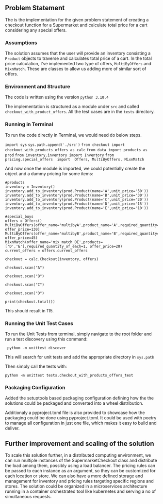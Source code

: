 ## Problem Statement

The is the implementation for the given problem statement of creating a checkout function for a Supermarket and calculate total price for a cart considering any special offers.

### Assumptions

The solution assumes that the user will provide an inventory consisting a `Product` objects to traverse and calculates total price of a cart. In the total price calculation, I've implemented two type of offers, `MultiByOffers` and `MixnMatch`. These are classes to allow us adding more of similar sort of offers. 

### Environment and Structure

The code is written using the version `python 3.10.4`

The implementation is structured as a module under `src` and called `checkout_with_product_offers`. All the test cases are in the `tests` directory.

### Running in Terminal

To run the code directly in Terminal, we would need do below steps.

`import sys`
`sys.path.append('./src')`
`from checkout import checkout_with_products_offers as calc`
`from data import products as prod`
`from inventory.inventory import Inventory`
`from pricing.special_offers  import  Offers, MultiByOffers, MixnMatch`

And now once the module is imported, we could potentially create the object and a dummy pricing for some items:
```
#products
inventory = Inventory()
inventory.add_to_inventory(prod.Product(name='A',unit_price='50'))
inventory.add_to_inventory(prod.Product(name='B',unit_price='30'))
inventory.add_to_inventory(prod.Product(name='C',unit_price='20'))
inventory.add_to_inventory(prod.Product(name='D',unit_price='15'))    
inventory.add_to_inventory(prod.Product(name='E',unit_price='10'))

#special_buys
offers = Offers()
MultiByOffers(offer_name='multibyA',product_name='A',required_quantity=3, offer_price=130)
MultiByOffers(offer_name='multibyB',product_name='B',required_quantity=2, offer_price=45)
MixnMatch(offer_name='mix_match_DE',products=['D','E'],required_quantity_of_each=1, offer_price=20)
current_offers = offers.current_offers
```

`checkout = calc.Checkout(inventory, offers)`

`checkout.scan("A")`

`checkout.scan("B")`

`checkout.scan("C")`

`checkout.scan("D")`

`print(checkout.total())`

 This should result in 115.


### Running the Unit Test Cases
 
 To run the Unit Tests from terminal, simply navigate to the root folder and run a test discovery using this command:

 ` python -m unittest discover`

 This will search for unit tests and add the appropriate directory in `sys.path`

 Then simply call the tests with:

 `python -m unittest tests.checkout_with_products_offers_test`

### Packaging Configuration

Added the setuptools based packaging configuration defining how the the solutions could be packaged and converted into a wheel distribution.

Additionaly a pyproject.toml file is also provided to showcase how the packaging could be done using pyproject.toml. It could be used with poetry to manage all configuration in just one file, which makes it easy to build and deliver.

## Further improvement and scaling of the solution

 To scale this solution further, in a distributed computing environment, we can run multiple instances of the SupermarketCheckout class and distribute the load among them, possibly using a load balancer. The pricing rules can be passed to each instance as an argument, so they can be customized for each location or store. We can also have a more defined storage and management for inventory and pricing rules targeting specific regions and stores. The solution could be organized in a microservices architecture running in a container orchestrated tool like kubernetes and serving a no of simultaneous requests.

